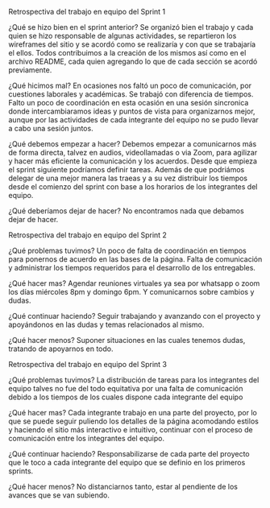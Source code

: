 Retrospectiva del trabajo en equipo del Sprint 1

¿Qué se hizo bien en el sprint anterior?
Se organizó bien el trabajo y cada quien se hizo responsable de algunas actividades, se repartieron los wireframes del sitio y se acordó como se realizaría y con que se trabajaría el ellos. Todos contribuimos a la creación de los mismos así como en el archivo README,  cada quien agregando lo que de cada sección se acordó previamente.

¿Qué hicimos mal?
En ocasiones nos faltó un poco de comunicación, por cuestiones laborales y académicas. Se trabajó con diferencia de tiempos. Falto un poco de coordinación en esta ocasión en una sesión sincronica donde intercambiaramos ideas y puntos de vista para organizarnos mejor, aunque por las actividades de cada integrante del equipo no se pudo llevar a cabo una sesión juntos.

¿Qué debemos empezar a hacer?
Debemos empezar a comunicarnos más de forma directa, talvez en audios, videollamadas o via Zoom, para agilizar y hacer más eficiente la comunicación y los acuerdos. Desde que empieza el sprint siguiente podríamos definir tareas. Además de que podriámos delegar de una mejor manera las traeas y a su vez distribuir los tiempos desde el comienzo del sprint con base a los horarios de los integrantes del equipo.

¿Qué deberíamos dejar de hacer?
No encontramos nada que debamos dejar de hacer.

Retrospectiva del trabajo en equipo del Sprint 2

¿Qué problemas tuvimos?
Un poco de falta de coordinación en tiempos para ponernos de acuerdo en las bases de la página. Falta de comunicación y administrar los tiempos requeridos para el desarrollo de los entregables.

¿Qué hacer mas?
Agendar reuniones virtuales ya sea por whatsapp o zoom los días miércoles 8pm y domingo 6pm. Y comunicarnos sobre cambios y dudas.

¿Qué continuar haciendo?
Seguir trabajando y avanzando con el proyecto y apoyándonos en las dudas y temas relacionados al mismo.

¿Qué hacer menos?
Suponer situaciones en las cuales tenemos dudas, tratando de apoyarnos en todo.

Retrospectiva del trabajo en equipo del Sprint 3

¿Qué problemas tuvimos?
La distribución de tareas para los integrantes del equipo talves no fue del todo equitativa por una falta de comunicación debido a los tiempos de los cuales dispone cada integrante del equipo

¿Qué hacer mas?
Cada integrante trabajo en una parte del proyecto, por lo que se puede seguir puliendo los detalles de la página acomodando estilos y haciendo el sitio más interactivo e intuitivo, continuar con el proceso de comunicación entre los integrantes del equipo. 

¿Qué continuar haciendo?
Responsabilizarse de cada parte del proyecto que le toco a cada integrante del equipo que se definio en los primeros sprints.

¿Qué hacer menos?
No distanciarnos tanto, estar al pendiente de los avances que se van subiendo.

